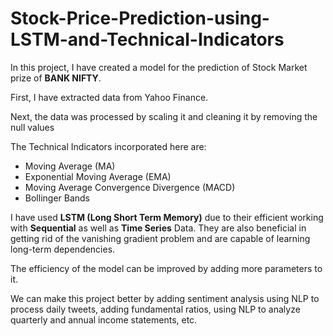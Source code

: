 # Stock-Price-Prediction-using-LSTM-and-Technical-Indicators

In this project, I have created a model for the prediction of Stock Market prize of **BANK NIFTY**.

First, I have extracted data from Yahoo Finance.

Next, the data was processed by scaling it and cleaning it by removing the null values

The Technical Indicators incorporated here are:
* Moving Average (MA)
* Exponential Moving Average (EMA)
* Moving Average Convergence Divergence (MACD)
* Bollinger Bands

I have used **LSTM (Long Short Term Memory)** due to their efficient working with **Sequential** as well as **Time Series** Data. They are also beneficial in getting rid of the vanishing gradient problem and are capable of learning long-term dependencies.

The efficiency of the model can be improved by adding more parameters to it.

We can make this project better by adding sentiment analysis using NLP to process daily tweets, adding fundamental ratios, using NLP to analyze quarterly and annual income statements, etc.
